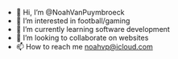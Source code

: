 - 👋 Hi, I’m @NoahVanPuymbroeck
- 👀 I’m interested in football/gaming
- 🌱 I’m currently learning software development
- 💞️ I’m looking to collaborate on websites
- 📫 How to reach me noahvp@icloud.com

